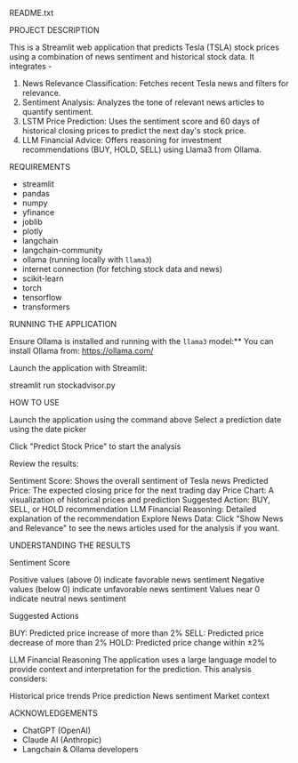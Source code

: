 README.txt

PROJECT DESCRIPTION

This is a Streamlit web application that predicts Tesla (TSLA) stock prices using a combination of news sentiment and historical stock data. It integrates - 

1. News Relevance Classification: Fetches recent Tesla news and filters for relevance.
2. Sentiment Analysis: Analyzes the tone of relevant news articles to quantify sentiment.
3. LSTM Price Prediction: Uses the sentiment score and 60 days of historical closing prices to predict the next day's stock price.
4. LLM Financial Advice: Offers reasoning for investment recommendations (BUY, HOLD, SELL) using Llama3 from Ollama.


REQUIREMENTS

- streamlit
- pandas
- numpy
- yfinance
- joblib
- plotly
- langchain
- langchain-community
- ollama (running locally with `llama3`)
- internet connection (for fetching stock data and news)
- scikit-learn
- torch
- tensorflow
- transformers

RUNNING THE APPLICATION

Ensure Ollama is installed and running with the `llama3` model:**
You can install Ollama from: https://ollama.com/


Launch the application with Streamlit:

streamlit run stockadvisor.py

HOW TO USE

Launch the application using the command above
Select a prediction date using the date picker


Click "Predict Stock Price" to start the analysis

Review the results:

Sentiment Score: Shows the overall sentiment of Tesla news
Predicted Price: The expected closing price for the next trading day
Price Chart: A visualization of historical prices and prediction
Suggested Action: BUY, SELL, or HOLD recommendation
LLM Financial Reasoning: Detailed explanation of the recommendation
Explore News Data: Click "Show News and Relevance" to see the news articles used for the analysis if you want.

UNDERSTANDING THE RESULTS

Sentiment Score

Positive values (above 0) indicate favorable news sentiment
Negative values (below 0) indicate unfavorable news sentiment
Values near 0 indicate neutral news sentiment

Suggested Actions

BUY: Predicted price increase of more than 2%
SELL: Predicted price decrease of more than 2%
HOLD: Predicted price change within ±2%

LLM Financial Reasoning
The application uses a large language model to provide context and interpretation for the prediction. This analysis considers:

Historical price trends
Price prediction
News sentiment
Market context


ACKNOWLEDGEMENTS

- ChatGPT (OpenAI)
- Claude AI (Anthropic)
- Langchain & Ollama developers
